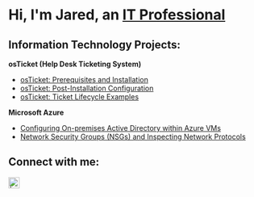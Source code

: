 <h1>Hi, I'm Jared, an <a href="https://www.linkedin.com/in/jared-zornes-859248161">IT Professional</a></h1>

<h2> Information Technology Projects:</h2>
<b>osTicket (Help Desk Ticketing System)</b>

  - [osTicket: Prerequisites and Installation](https://github.com/jzornes13/os-ticket-prereq-install)
  - [osTicket: Post-Installation Configuration](https://github.com/jzornes13/os-ticket-post-install)
  - [osTicket: Ticket Lifecycle Examples](https://github.com/jzornes13/ticket-lifecycle)
  
 <b>Microsoft Azure</b>
  - [Configuring On-premises Active Directory within Azure VMs](https://github.com/jzornes13/configure-ad)
  - [Network Security Groups (NSGs) and Inspecting Network Protocols](https://github.com/jzornes13/azure-network-protocols)

<h2>Connect with me:</h2>

[<img align="left" alt=" | LinkedIn" width="22px" src="https://cdn.jsdelivr.net/npm/simple-icons@v3/icons/linkedin.svg" />][linkedin]

[linkedin]: https://www.linkedin.com/in/jared-zornes-859248161?lipi=urn%3Ali%3Apage%3Ad_flagship3_profile_view_base_contact_details%3B1mgPM21pQ7mVu4Qp1Bsdrg%3D%3D
